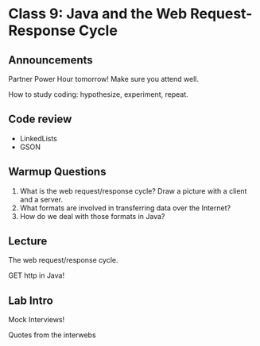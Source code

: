 # Class 9: Java and the Web Request-Response Cycle

## Announcements

Partner Power Hour tomorrow! Make sure you attend well.

How to study coding: hypothesize, experiment, repeat.

## Code review

- LinkedLists
- GSON

## Warmup Questions

1. What is the web request/response cycle? Draw a picture with a client and a server.
2. What formats are involved in transferring data over the Internet?
3. How do we deal with those formats in Java?

## Lecture

The web request/response cycle.

GET http in Java!


## Lab Intro

Mock Interviews!

Quotes from the interwebs
